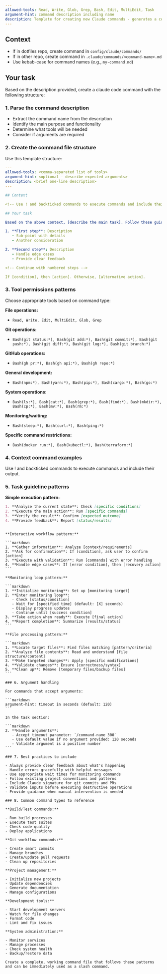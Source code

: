 ```yaml
---
allowed-tools: Read, Write, Glob, Grep, Bash, Edit, MultiEdit, Task
argument-hint: command description including name
description: Template for creating new Claude commands - generates a complete command structure
---
```


## Context

- If in dotfiles repo, create command in `config/claude/commands/`
- If in other repo, create command in `.claude/commands/<command-name>.md`
- Use kebab-case for command names (e.g., `my-command.md`)

## Your task

Based on the description provided, create a claude code command with the following structure:

### 1. Parse the command description

- Extract the command name from the description
- Identify the main purpose and functionality
- Determine what tools will be needed
- Consider if arguments are required

### 2. Create the command file structure

Use this template structure:

```yaml
---
allowed-tools: <comma-separated list of tools>
argument-hint: <optional - describe expected arguments>
description: <brief one-line description>
---

## Context

<!-- Use ! and backticked commands to execute commands and include their output -->

## Your task

Based on the above context, [describe the main task]. Follow these guidelines:

1. **First step**: Description
   - Sub-point with details
   - Another consideration

2. **Second step**: Description
   - Handle edge cases
   - Provide clear feedback

<!-- Continue with numbered steps -->

If [condition], then [action]. Otherwise, [alternative action].
```

### 3. Tool permissions patterns

Choose appropriate tools based on command type:

**File operations:**

- `Read, Write, Edit, MultiEdit, Glob, Grep`

**Git operations:**

- `Bash(git status:*), Bash(git add:*), Bash(git commit:*), Bash(git push:*), Bash(git diff:*), Bash(git log:*), Bash(git branch:*)`

**GitHub operations:**

- `Bash(gh pr:*), Bash(gh api:*), Bash(gh repo:*)`

**General development:**

- `Bash(npm:*), Bash(yarn:*), Bash(pip:*), Bash(cargo:*), Bash(go:*)`

**System operations:**

- `Bash(ls:*), Bash(cat:*), Bash(grep:*), Bash(find:*), Bash(mkdir:*), Bash(cp:*), Bash(mv:*), Bash(rm:*)`

**Monitoring/waiting:**

- `Bash(sleep:*), Bash(curl:*), Bash(ping:*)`

**Specific command restrictions:**

- `Bash(docker run:*), Bash(kubectl:*), Bash(terraform:*)`

### 4. Context command examples

Use ! and backticked commands to execute commands and include their output.

### 5. Task guideline patterns

**Simple execution pattern:**

```markdown
1. **Analyze the current state**: Check [specific conditions]
2. **Execute the main action**: Run [specific commands]
3. **Verify the result**: Confirm [expected outcome]
4. **Provide feedback**: Report [status/results]
```

````

**Interactive workflow pattern:**

```markdown
1. **Gather information**: Analyze [context/requirements]
2. **Ask for confirmation**: If [condition], ask user to confirm [action]
3. **Execute with validation**: Run [commands] with error handling
4. **Handle edge cases**: If [error condition], then [recovery action]
```

**Monitoring loop pattern:**

```markdown
1. **Initialize monitoring**: Set up [monitoring target]
2. **Enter monitoring loop**:
   - Check [status/condition]
   - Wait for [specified time] (default: [X] seconds)
   - Display progress updates
   - Continue until [success condition]
3. **Take action when ready**: Execute [final action]
4. **Report completion**: Summarize [results/status]
```

**File processing pattern:**

```markdown
1. **Locate target files**: Find files matching [pattern/criteria]
2. **Analyze file contents**: Read and understand [file structure/content]
3. **Make targeted changes**: Apply [specific modifications]
4. **Validate changes**: Ensure [correctness/syntax]
5. **Clean up**: Remove [temporary files/backup files]
```

### 6. Argument handling

For commands that accept arguments:

```markdown
argument-hint: timeout in seconds (default: 120)
```

In the task section:

```markdown
2. **Handle arguments**:
   - Accept timeout parameter: `/command-name 300`
   - Use default value if no argument provided: 120 seconds
   - Validate argument is a positive number
```

### 7. Best practices to include

- Always provide clear feedback about what's happening
- Handle errors gracefully with helpful messages
- Use appropriate wait times for monitoring commands
- Follow existing project conventions and patterns
- Include Claude signature for git commits and PRs
- Validate inputs before executing destructive operations
- Provide guidance when manual intervention is needed

### 8. Common command types to reference

**Build/Test commands:**

- Run build processes
- Execute test suites
- Check code quality
- Deploy applications

**Git workflow commands:**

- Create smart commits
- Manage branches
- Create/update pull requests
- Clean up repositories

**Project management:**

- Initialize new projects
- Update dependencies
- Generate documentation
- Manage configurations

**Development tools:**

- Start development servers
- Watch for file changes
- Format code
- Lint and fix issues

**System administration:**

- Monitor services
- Manage processes
- Check system health
- Backup/restore data

Create a complete, working command file that follows these patterns and can be immediately used as a slash command.
````
